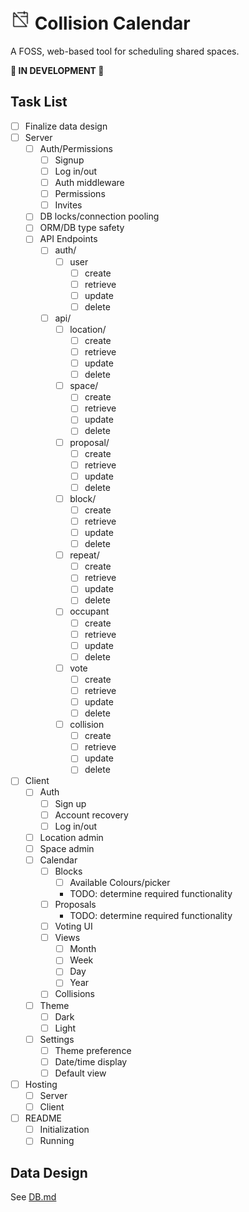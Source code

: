 # ![calendar icon](client/assets/favicon-32x32.png) Collision Calendar

A FOSS, web-based tool for scheduling shared spaces.

**🚧 IN DEVELOPMENT 🚧**

## Task List

- [ ] Finalize data design
- [ ] Server
  - [ ] Auth/Permissions
    - [ ] Signup
    - [ ] Log in/out
    - [ ] Auth middleware
    - [ ] Permissions
    - [ ] Invites
  - [ ] DB locks/connection pooling
  - [ ] ORM/DB type safety
  - [ ] API Endpoints
    - [ ] auth/
      - [ ] user
        - [ ] create
        - [ ] retrieve
        - [ ] update
        - [ ] delete
    - [ ] api/
      - [ ] location/
        - [ ] create
        - [ ] retrieve
        - [ ] update
        - [ ] delete
      - [ ] space/
        - [ ] create
        - [ ] retrieve
        - [ ] update
        - [ ] delete
      - [ ] proposal/
        - [ ] create
        - [ ] retrieve
        - [ ] update
        - [ ] delete
      - [ ] block/
        - [ ] create
        - [ ] retrieve
        - [ ] update
        - [ ] delete
      - [ ] repeat/
        - [ ] create
        - [ ] retrieve
        - [ ] update
        - [ ] delete
      - [ ] occupant
        - [ ] create
        - [ ] retrieve
        - [ ] update
        - [ ] delete
      - [ ] vote
        - [ ] create
        - [ ] retrieve
        - [ ] update
        - [ ] delete
      - [ ] collision
        - [ ] create
        - [ ] retrieve
        - [ ] update
        - [ ] delete
- [ ] Client
  - [ ] Auth
    - [ ] Sign up
    - [ ] Account recovery
    - [ ] Log in/out
  - [ ] Location admin
  - [ ] Space admin
  - [ ] Calendar
    - [ ] Blocks
      - [ ] Available Colours/picker
      - TODO: determine required functionality
    - [ ] Proposals
      - TODO: determine required functionality
    - [ ] Voting UI
    - [ ] Views
      - [ ] Month
      - [ ] Week
      - [ ] Day
      - [ ] Year
    - [ ] Collisions
  - [ ] Theme
    - [ ] Dark
    - [ ] Light
  - [ ] Settings
    - [ ] Theme preference
    - [ ] Date/time display
    - [ ] Default view
- [ ] Hosting
  - [ ] Server
  - [ ] Client
- [ ] README
  - [ ] Initialization
  - [ ] Running

## Data Design

See [DB.md](server/db/DB.md)

## 
